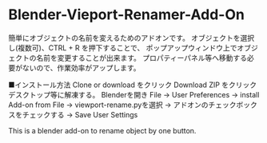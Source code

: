# Blender-Vieport-Renamer-Add-On
簡単にオブジェクトの名前を変えるためのアドオンです。
オブジェクトを選択し(複数可)、CTRL + R を押下することで、
ポップアップウィンドウ上でオブジェクトの名前を変更することが出来ます。
プロパティーパネル等へ移動する必要がないので、作業効率がアップします。

■インストール方法
Clone or download をクリック
Download ZIP をクリック
デスクトップ等に解凍する。
Blenderを開き
File -> User Preferences -> install Add-on from File -> viewport-rename.pyを選択 -> アドオンのチェックボックスをチェックする
-> Save User Settings

This is a blender add-on to rename object by one button.
